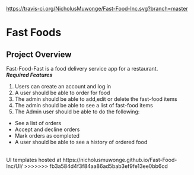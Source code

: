 https://travis-ci.org/NicholusMuwonge/Fast-Food-Inc.svg?branch=master

<h1>Fast Foods</h1>
<h2>Project Overview</h2>
Fast-Food-Fast is a food delivery service app for a restaurant. <br/>
<em><b>Required Features</b> </em> <br/>

1. Users can create an account and log in <br/>
2. A user should be able to order for food <br/>
3. The admin should be able to add,edit or delete the fast-food items <br/>
4. The admin should be able to see a list of fast-food items <br/>
5. The Admin user should be able to do the following: <br/>
<ul> <li> See a list of orders </li>
<li> Accept and decline orders </li>
<li> Mark orders as completed </li>
<li> A user should be able to see a history of ordered food </li> </ul> <br/>
UI templates hosted at https://nicholusmuwonge.github.io/Fast-Food-Inc/UI/
>>>>>>> fb3a584d4f3f84aa86ad5bab3ef9fe13ee0bb6cd
